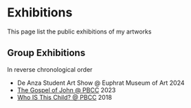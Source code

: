 # Exhibitions

This page list the public exhibitions of my artworks

## Group Exhibitions
In reverse chronological order

* De Anza Student Art Show @ Euphrat Museum of Art 2024
* [The Gospel of John @ PBCC](PBCC2023.md) 2023
* [Who IS This Child? @ PBCC](PBCC2018.md) 2018
